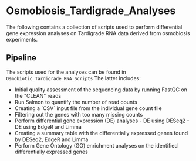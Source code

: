 # Osmobiosis_Tardigrade_Analyses
The following contains a collection of scripts used to perform differential gene expression analyses on Tardigrade RNA data derived from osmobiosis experiments. 

## Pipeline
The scripts used for the analyses can be found in `Osmobiotic_Tardigrade_RNA_Scripts` 
The latter includes:
- Initial quality assessment of the sequencing data by running FastQC on the "CLEAN" reads
- Run Salmon to quantify the number of read counts 
- Creating a ´CSV´ input file from the individual gene count file
- Filtering out the genes with too many missing counts 
- Perform differential gene expression (DE) analyses 
      -  DE using DESeq2
      -  DE using EdgeR and Limma 
- Creating a summary table with the differentially expressed genes found by DESeq2, EdgeR and Limma 
- Perform Gene Ontology (GO) enrichment analyses on the identified differentially expressed genes    
